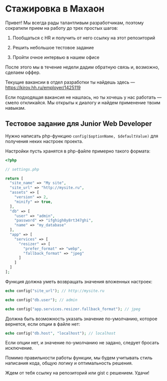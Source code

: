 # Стажировка в Махаон

Привет! Мы всегда рады талантливым разработчикам, поэтому сократили прием на работу до трех простых шагов:

1. Пообщаться с HR и получить от него ссылку на этот репозиторий

2. Решить небольшое тестовое задание

3. Пройти очное интервью в нашем офисе

После этого мы в течение недели дадим обратную связь и, возможно, сделаем оффер.

Текущие вакансии в отдел разработки ты найдешь здесь — https://kirov.hh.ru/employer/1425119

Если подходящая вакансия не нашлась, но ты хочешь у нас работать — смело откликайся. Мы открыты к диалогу и найдем применение твоим навыкам.

## Тестовое задание для Junior Web Developer

Нужно написать php-функцию `config($optionName, $defaultValue)` для получения неких настроек проекта.

Настройки пусть хранятся в php-файле примерно такого формата:

```php
<?php

// settings.php

return [
  "site_name" => "My site",
  "site_url" => "http://mysite.ru",
  "assets" => [
    "version" => 2,
    "minify" => true,
  ],
  "db" => [
    "user" => "admin",
    "password" => "ifghigh8y8rt347ghi",
    "name" => "my_database"
  ],
  "app" => [
    "services" => [
      "resizer" => [
        "prefer_format" => "webp",
        "fallback_format" => "jpeg"
      ]
    ]
  ]
];
```

Функция должна уметь возвращать значения вложенных настроек:

```php
echo config("site_url"); // http://mysite.ru

echo config("db.user"); // admin

echo config("app.services.resizer.fallback_format"); // jpeg
```

Должна быть возможность указать значение по-умолчанию, которое вернется, если опции в файле нет:

```php
echo config("db.host", "localhost"); // localhost
```

Если опции нет, и значение по-умолчанию не задано, следует бросать исключение.

Помимо правильности работы функции, мы будем учитывать стиль написания кода, общую логику и оптимальность решения.

Ждем от тебя ссылку на репозиторий или gist с решением. Удачи!
